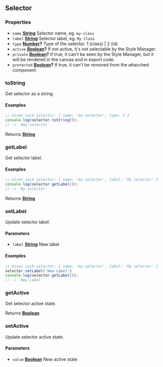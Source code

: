<!-- Generated by documentation.js. Update this documentation by updating the source code. -->

## Selector



### Properties

*   `name` **[String][1]** Selector name, eg. `my-class`
*   `label` **[String][1]** Selector label, eg. `My Class`
*   `type` **[Number][2]?** Type of the selector. 1 (class) | 2 (id)
*   `active` **[Boolean][3]?** If not active, it's not selectable by the Style Manager.
*   `private` **[Boolean][3]?** If true, it can't be seen by the Style Manager, but it will be rendered in the canvas and in export code.
*   `protected` **[Boolean][3]?** If true, it can't be removed from the attacched component.

### toString

Get selector as a string.

#### Examples

```javascript
// Given such selector: { name: 'my-selector', type: 2 }
console.log(selector.toString());
// -> `#my-selector`
```

Returns **[String][1]** 

### getLabel

Get selector label.

#### Examples

```javascript
// Given such selector: { name: 'my-selector', label: 'My selector' }
console.log(selector.getLabel());
// -> `My selector`
```

Returns **[String][1]** 

### setLabel

Update selector label.

#### Parameters

*   `label` **[String][1]** New label

#### Examples

```javascript
// Given such selector: { name: 'my-selector', label: 'My selector' }
selector.setLabel('New Label')
console.log(selector.getLabel());
// -> `New Label`
```

### getActive

Get selector active state.

Returns **[Boolean][3]** 

### setActive

Update selector active state.

#### Parameters

*   `value` **[Boolean][3]** New active state

[1]: https://developer.mozilla.org/docs/Web/JavaScript/Reference/Global_Objects/String

[2]: https://developer.mozilla.org/docs/Web/JavaScript/Reference/Global_Objects/Number

[3]: https://developer.mozilla.org/docs/Web/JavaScript/Reference/Global_Objects/Boolean
